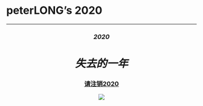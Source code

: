 <!DOCTYPE html>
<html>
	<body>
		<p><h1 align="left">peterLONG’s 2020</h1></p>
		<hr >
		<p><h3 align="center"><b><i>2020</i></b></h3></p>
		<p><h1 align="center"><b><i>失去的一年</i></b></h1></p>
		<p><h3 align="center"><a href="https://mp.weixin.qq.com/s/6_UvFODCXNJ-jXZsnE71QA">请注销2020</a></h3></p>
		<div align="center">
		<img src="https://ss3.bdstatic.com/70cFv8Sh_Q1YnxGkpoWK1HF6hhy/it/u=2898277296,111857295&fm=26&gp=0.jpg" >
		</div>
	</body>
</html>

